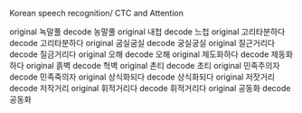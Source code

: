 Korean speech recognition/ CTC and Attention



original 녹말풀
decode 농말풀
original 내첩
decode 느첩
original 고리타분하다
decode 고리타분하다
original 굼실굼실
decode 궁실궁실
original 질근거리다
decode 질금거리다
original 오해
decode 오해
original 제도화하다
decode 제동화하다
original 흙벽
decode 헉벽
original 촌티
decode 초티
original 민족주의자
decode 민족죽의자
original 상식화되다
decode 상식화되다
original 저잣거리
decode 저작거리
original 휘적거리다
decode 휘적거리다
original 공동화
decode 공동화

